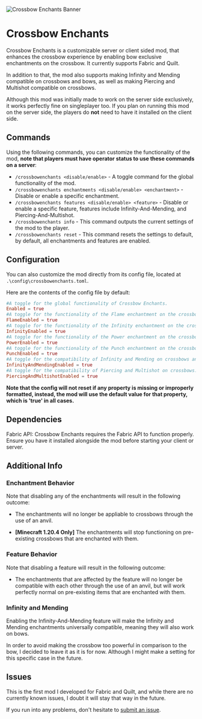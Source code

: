 ![Crossbow Enchants Banner](https://cdn.modrinth.com/data/cached_images/fcddfcc090ddbd42fd62917921734b6634939cc3.png)

# Crossbow Enchants

Crossbow Enchants is a customizable server or client sided mod, that enhances the crossbow experience by enabling bow exclusive enchantments on the crossbow. It currently supports Fabric and Quilt.

In addition to that, the mod also supports making Infinity and Mending compatible on crossbows and bows, as well as making Piercing and Multishot compatible on crossbows.


Although this mod was initially made to work on the server side exclusively, it works perfectly fine on singleplayer too.
If you plan on running this mod on the server side, the players do **not** need to have it installed on the client side.

## Commands
Using the following commands, you can customize the functionality of the mod, **note that players must have operator status to use these commands on a server**:
- `/crossbowenchants <disable/enable>` - A toggle command for the global functionality of the mod.
- `/crossbowenchants enchantments <disable/enable> <enchantment>` - Disable or enable a specific enchantment.
- `/crossbowenchants features <disable/enable> <feature>` - Disable or enable a specific feature, features include Infinity-And-Mending, and Piercing-And-Multishot.
- `/crossbowenchants info` - This command outputs the current settings of the mod to the player.
- `/crossbowenchants reset` - This command resets the settings to default, by default, all enchantments and features are enabled.

## Configuration
You can also customize the mod directly from its config file, located at `.\config\crossbowenchants.toml`.

Here are the contents of the config file by default:
```toml
#A toggle for the global functionality of Crossbow Enchants.
Enabled = true
#A toggle for the functionality of the Flame enchantment on the crossbow.
FlameEnabled = true
#A toggle for the functionality of the Infinity enchantment on the crossbow.
InfinityEnabled = true
#A toggle for the functionality of the Power enchantment on the crossbow.
PowerEnabled = true
#A toggle for the functionality of the Punch enchantment on the crossbow.
PunchEnabled = true
#A toggle for the compatibility of Infinity and Mending on crossbows and bows.
InfinityAndMendingEnabled = true
#A toggle for the compatibility of Piercing and Multishot on crossbows.
PiercingAndMultishotEnabled = true
```
**Note that the config will not reset if any property is missing or improperly formatted, instead, the mod will use the default value for that property, which is 'true' in all cases.**

## Dependencies
Fabric API: Crossbow Enchants requires the Fabric API to function properly. Ensure you have it installed alongside the mod before starting your client or server.

## Additional Info
### Enchantment Behavior
Note that disabling any of the enchantments will result in the following outcome:

- The enchantments will no longer be appliable to crossbows through the use of an anvil.

- **[Minecraft 1.20.4 Only]** The enchantments will stop functioning on pre-existing crossbows that are enchanted with them.

### Feature Behavior
Note that disabling a feature will result in the following outcome:

- The enchantments that are affected by the feature will no longer be compatible with each other through the use of an anvil, but will work perfectly normal on pre-existing items that are enchanted with them.

### Infinity and Mending
Enabling the Infinity-And-Mending feature will make the Infinity and Mending enchantments universally compatible, meaning they will also work on bows.

In order to avoid making the crossbow too powerful in comparison to the bow, I decided to leave it as it is for now.
Although I might make a setting for this specific case in the future.

## Issues
This is the first mod I developed for Fabric and Quilt, and while there are no currently known issues, I doubt it will stay that way in the future.

If you run into any problems, don't hesitate to [submit an issue](https://github.com/TimVincii/Crossbow-Enchants/issues).

